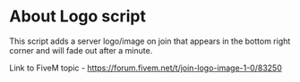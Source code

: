 # About Logo script
This script adds a server logo/image on join that appears in the bottom right corner and will fade out after a minute.

Link to FiveM topic - https://forum.fivem.net/t/join-logo-image-1-0/83250
